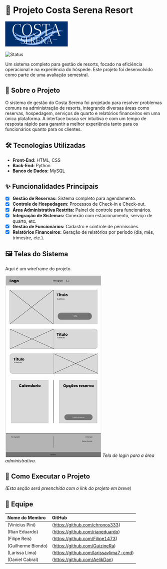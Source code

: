 # 🏨 Projeto Costa Serena Resort

<img src="./assets/costa-serena-logo.png" alt="Logo do Costa Serena" width="200"/>

![Status](https://img.shields.io/badge/status-em%20desenvolvimento-yellow)

Um sistema completo para gestão de resorts, focado na eficiência operacional e na experiência do hóspede. Este projeto foi desenvolvido como parte de uma avaliação semestral.

## 📝 Sobre o Projeto

O sistema de gestão do Costa Serena foi projetado para resolver problemas comuns na administração de resorts, integrando diversas áreas como reservas, hospedagem, serviços de quarto e relatórios financeiros em uma única plataforma. A interface busca ser intuitiva e com um tempo de resposta rápido para garantir a melhor experiência tanto para os funcionários quanto para os clientes.

## 🛠️ Tecnologias Utilizadas

* **Front-End:** HTML, CSS
* **Back-End:** Python
* **Banco de Dados:** MySQL

## ✨ Funcionalidades Principais

-   [x] **Gestão de Reservas:** Sistema completo para agendamento.
-   [x] **Controle de Hospedagem:** Processos de Check-in e Check-out.
-   [x] **Área Administrativa Restrita:** Painel de controle para funcionários.
-   [x] **Integração de Sistemas:** Conexão com estacionamento, serviço de quarto, etc.
-   [x] **Gestão de Funcionários:** Cadastro e controle de permissões.
-   [x] **Relatórios Financeiros:** Geração de relatórios por período (dia, mês, trimestre, etc.).

## 🖼️ Telas do Sistema

Aqui é um wireframe do projeto.

![Tela de Login](./assets/captura.PNG)
_Tela de login para a área administrativa._

## 🚀 Como Executar o Projeto

*(Esta seção será preenchida com o link do projeto em breve)*

## 👥 Equipe

| Nome do Membro | GitHub |
| :--- | :--- |
| (Vinicius Pini) | (https://github.com/chronos333) |
| (Rian Eduardo) | (https://github.com/rianeduardo) |
| (Filipe Reis) | (https://github.com/Filipe1473) |
| (Guilherme Biondo) | (https://github.com/GuizineRa) |
| (Larissa Lima) | (https://github.com/larissavlima7-cmd) |
| (Daniel Cabral) | (https://github.com/AelikDan) |
